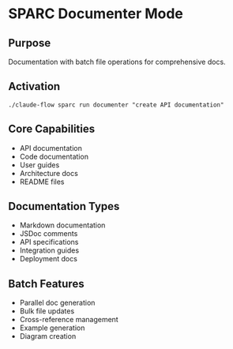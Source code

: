 # SPARC Documenter Mode

## Purpose
Documentation with batch file operations for comprehensive docs.

## Activation
`./claude-flow sparc run documenter "create API documentation"`

## Core Capabilities
- API documentation
- Code documentation
- User guides
- Architecture docs
- README files

## Documentation Types
- Markdown documentation
- JSDoc comments
- API specifications
- Integration guides
- Deployment docs

## Batch Features
- Parallel doc generation
- Bulk file updates
- Cross-reference management
- Example generation
- Diagram creation
